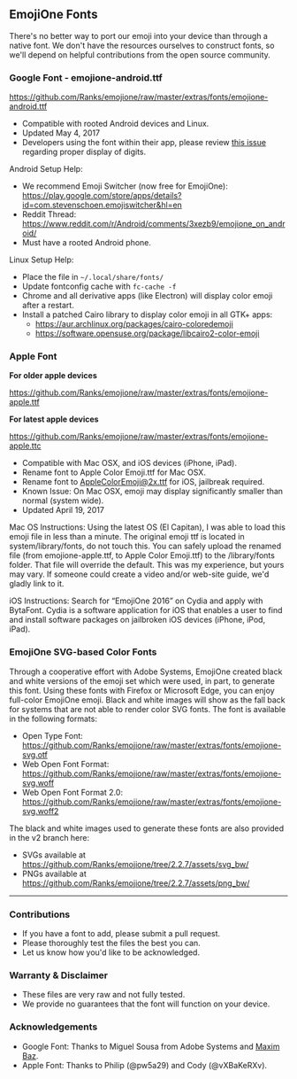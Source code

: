 ## EmojiOne Fonts

There's no better way to port our emoji into your device than through a native font.  We don't have the resources ourselves to construct fonts, so we'll depend on helpful contributions from the open source community.

### Google Font - emojione-android.ttf
https://github.com/Ranks/emojione/raw/master/extras/fonts/emojione-android.ttf

  * Compatible with rooted Android devices and Linux.
  * Updated May 4, 2017
  * Developers using the font within their app, please review [this issue](https://github.com/Ranks/emojione/issues/385) regarding proper display of digits.

Android Setup Help:
* We recommend Emoji Switcher (now free for EmojiOne): https://play.google.com/store/apps/details?id=com.stevenschoen.emojiswitcher&hl=en
* Reddit Thread: https://www.reddit.com/r/Android/comments/3xezb9/emojione_on_android/
* Must have a rooted Android phone.

Linux Setup Help:
  * Place the file in `~/.local/share/fonts/`
  * Update fontconfig cache with `fc-cache -f`
  * Chrome and all derivative apps (like Electron) will display color emoji after a restart.
  * Install a patched Cairo library to display color emoji in all GTK+ apps:
    * https://aur.archlinux.org/packages/cairo-coloredemoji
    * https://software.opensuse.org/package/libcairo2-color-emoji

### Apple Font

**For older apple devices**

https://github.com/Ranks/emojione/raw/master/extras/fonts/emojione-apple.ttf

**For latest apple devices**

https://github.com/Ranks/emojione/raw/master/extras/fonts/emojione-apple.ttc

  * Compatible with Mac OSX, and iOS devices (iPhone, iPad).
  * Rename font to Apple Color Emoji.ttf for Mac OSX.
  * Rename font to AppleColorEmoji@2x.ttf for iOS, jailbreak required.
  * Known Issue: On Mac OSX, emoji may display significantly smaller than normal (system wide).
  * Updated April 19, 2017
  
Mac OS Instructions:
Using the latest OS (El Capitan), I was able to load this emoji file in less than a minute.  The original emoji ttf is located in system/library/fonts, do not touch this.  You can safely upload the renamed file (from emojione-apple.ttf, to Apple Color Emoji.ttf) to the /library/fonts folder.  That file will override the default.  This was my experience, but yours may vary.  If someone could create a video and/or web-site guide, we'd gladly link to it.

iOS Instructions:
Search for “EmojiOne 2016” on Cydia and apply with BytaFont. Cydia is a software application for iOS that enables a user to find and install software packages on jailbroken iOS devices (iPhone, iPod, iPad).

### EmojiOne SVG-based Color Fonts
Through a cooperative effort with Adobe Systems, EmojiOne created black and white versions of the emoji set which were used, in part, to generate this font. Using these fonts with Firefox or Microsoft Edge, you can enjoy full-color EmojiOne emoji. Black and white images will show as the fall back for systems that are not able to render color SVG fonts. The font is available in the following formats:

  * Open Type Font: https://github.com/Ranks/emojione/raw/master/extras/fonts/emojione-svg.otf
  * Web Open Font Format: https://github.com/Ranks/emojione/raw/master/extras/fonts/emojione-svg.woff
  * Web Open Font Format 2.0: https://github.com/Ranks/emojione/raw/master/extras/fonts/emojione-svg.woff2

The black and white images used to generate these fonts are also provided in the v2 branch here:

  * SVGs available at https://github.com/Ranks/emojione/tree/2.2.7/assets/svg_bw/
  * PNGs available at https://github.com/Ranks/emojione/tree/2.2.7/assets/png_bw/

---
  
### Contributions
  * If you have a font to add, please submit a pull request.  
  * Please thoroughly test the files the best you can.  
  * Let us know how you'd like to be acknowledged.  

### Warranty & Disclaimer
  * These files are very raw and not fully tested.  
  * We provide no guarantees that the font will function on your device.
  
### Acknowledgements
  * Google Font: Thanks to Miguel Sousa from Adobe Systems and [Maxim Baz](https://github.com/maximbaz).
  * Apple Font: Thanks to Philip (@pw5a29) and Cody (@vXBaKeRXv).
